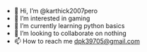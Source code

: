 - 👋 Hi, I’m @karthick2007pero
- 👀 I’m interested in gaming
- 🌱 I’m currently learning python basics
- 💞️ I’m looking to collaborate on nothing
- 📫 How to reach me dpk39705@gmail.com

<!---
karthick2007pero/karthick2007pero is a ✨ special ✨ repository because its `README.md` (this file) appears on your GitHub profile.
You can click the Preview link to take a look at your changes.
--->
